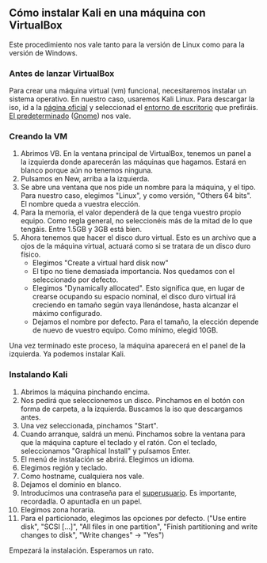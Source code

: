 ## Cómo instalar Kali en una máquina con VirtualBox

Este procedimiento nos vale tanto para la versión de Linux como para la versión de Windows.

### Antes de lanzar VirtualBox

Para crear una máquina virtual (vm) funcional, necesitaremos instalar un sistema operativo.
En nuestro caso, usaremos Kali Linux. Para descargar la iso, id a la [página oficial](https://www.kali.org/downloads) y seleccionad el [entorno de escritorio](https://wiki.archlinux.org/index.php/Desktop_environment) que prefiráis. [El predeterminado](http://cdimage.kali.org/kali-2018.3a/kali-linux-2018.3a-amd64.iso) ([Gnome](https://wiki.archlinux.org/index.php/GNOME)) nos vale.

### Creando la VM

1. Abrimos VB. En la ventana principal de VirtualBox, tenemos un panel a la izquierda donde aparecerán las máquinas que hagamos. Estará en blanco porque aún no tenemos ninguna.
2. Pulsamos en New, arriba a la izquierda.
3. Se abre una ventana que nos pide un nombre para la máquina, y el tipo. Para nuestro caso, elegimos "Linux", y como versión, "Others 64 bits". El nombre queda a vuestra elección.
4. Para la memoria, el valor dependerá de la que tenga vuestro propio equipo. Como regla general, no seleccionéis más de la mitad de lo que tengáis. Entre 1.5GB y 3GB está bien.
5. Ahora tenemos que hacer el disco duro virtual. Esto es un archivo que a ojos de la máquina virtual, actuará como si se tratara de un disco duro físico.
   - Elegimos "Create a virtual hard disk now"
   - El tipo no tiene demasiada importancia. Nos quedamos con el seleccionado por defecto.
   - Elegimos "Dynamically allocated". Esto significa que, en lugar de crearse ocupando su espacio nominal, el disco duro virtual irá creciendo en tamaño según vaya llenándose, hasta alcanzar el máximo configurado.
   - Dejamos el nombre por defecto. Para el tamaño, la elección depende de nuevo de vuestro equipo. Como mínimo, elegid 10GB.

Una vez terminado este proceso, la máquina aparecerá en el panel de la izquierda.
Ya podemos instalar Kali.

### Instalando Kali

1. Abrimos la máquina pinchando encima.
2. Nos pedirá que seleccionemos un disco. Pinchamos en el botón con forma de carpeta, a la izquierda. Buscamos la iso que descargamos antes.
3. Una vez seleccionada, pinchamos "Start".
4. Cuando arranque, saldrá un menú. Pinchamos sobre la ventana para que la máquina capture el teclado y el ratón. Con el teclado, seleccionamos "Graphical Install" y pulsamos Enter.
5. El menú de instalación se abrirá. Elegimos un idioma.
6. Elegimos región y teclado.
7. Como hostname, cualquiera nos vale.
8. Dejamos el dominio en blanco.
9. Introducimos una contraseña para el [superusuario](https://en.wikipedia.org/wiki/Superuser). Es importante, recordadla. O apuntadla en un papel.
10. Elegimos zona horaria.
11. Para el particionado, elegimos las opciones por defecto. ("Use entire disk", "SCSI [...]", "All files in one partition", "Finish partitioning and write changes to disk", "Write changes" -> "Yes")

Empezará la instalación. Esperamos un rato.

